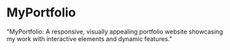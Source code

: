 # MyPortfolio
"MyPortfolio: A responsive, visually appealing portfolio website showcasing my work with interactive elements and dynamic features."
